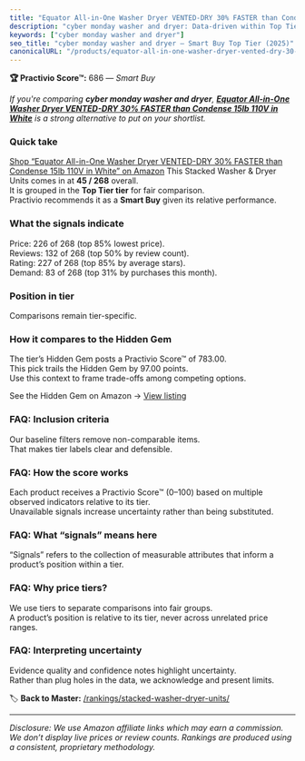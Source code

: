 ```yaml
---
title: "Equator All-in-One Washer Dryer VENTED-DRY 30% FASTER than Condense 15lb 110V in White"
description: "cyber monday washer and dryer: Data-driven within Top Tier ranking using the Practivio Score™. Positioned by quality, value, demand, findability, momentum."
keywords: ["cyber monday washer and dryer"]
seo_title: "cyber monday washer and dryer — Smart Buy Top Tier (2025)"
canonicalURL: "/products/equator-all-in-one-washer-dryer-vented-dry-30-faster-than-condense-15lb-110v-in-white-B0CRBJXVXN/"
---
```


**🏆 Practivio Score™:** 686 — _Smart Buy_


*If you're comparing **cyber monday washer and dryer**, **[Equator All-in-One Washer Dryer VENTED-DRY 30% FASTER than Condense 15lb 110V in White](https://www.amazon.com/dp/B0CRBJXVXN?tag=practivio-20)** is a strong alternative to put on your shortlist.*
### Quick take
[Shop “Equator All-in-One Washer Dryer VENTED-DRY 30% FASTER than Condense 15lb 110V in White” on Amazon](https://www.amazon.com/dp/B0CRBJXVXN?tag=practivio-20)
This Stacked Washer & Dryer Units comes in at **45 / 268** overall.  
It is grouped in the **Top Tier tier** for fair comparison.  
Practivio recommends it as a **Smart Buy** given its relative performance.

### What the signals indicate
Price: 226 of 268 (top 85% lowest price).  
Reviews: 132 of 268 (top 50% by review count).  
Rating: 227 of 268 (top 85% by average stars).  
Demand: 83 of 268 (top 31% by purchases this month).

### Position in tier
Comparisons remain tier-specific.

### How it compares to the Hidden Gem
The tier’s Hidden Gem posts a Practivio Score™ of 783.00.  
This pick trails the Hidden Gem by 97.00 points.  
Use this context to frame trade-offs among competing options.  

See the Hidden Gem on Amazon → [View listing](https://www.amazon.com/dp/B0D4282T95?tag=practivio-20)

### FAQ: Inclusion criteria
Our baseline filters remove non-comparable items.  
That makes tier labels clear and defensible.

### FAQ: How the score works
Each product receives a Practivio Score™ (0–100) based on multiple observed indicators relative to its tier.  
Unavailable signals increase uncertainty rather than being substituted.

### FAQ: What “signals” means here
“Signals” refers to the collection of measurable attributes that inform a product’s position within a tier.

### FAQ: Why price tiers?
We use tiers to separate comparisons into fair groups.  
A product’s position is relative to its tier, never across unrelated price ranges.

### FAQ: Interpreting uncertainty
Evidence quality and confidence notes highlight uncertainty.  
Rather than plug holes in the data, we acknowledge and present limits.


🏷️ **Back to Master:** [/rankings/stacked-washer-dryer-units/](/rankings/stacked-washer-dryer-units/)

---
_Disclosure: We use Amazon affiliate links which may earn a commission. We don’t display live prices or review counts. Rankings are produced using a consistent, proprietary methodology._
